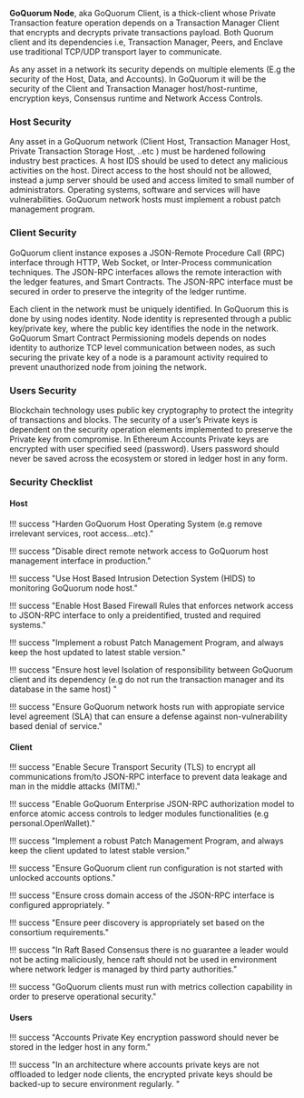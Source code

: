 **GoQuorum Node**, aka GoQuorum Client, is a thick-client whose Private Transaction feature operation depends on a Transaction Manager Client that encrypts and decrypts
private transactions payload. Both Quorum client and its dependencies i.e, Transaction Manager, Peers, and Enclave use traditional TCP/UDP transport layer to communicate.

As any asset in a network its security depends on multiple elements  (E.g the security of the Host, Data, and Accounts). In GoQuorum it will be the security of
the Client and Transaction Manager host/host-runtime, encryption keys, Consensus runtime and Network Access Controls.

### Host Security
Any asset in a GoQuorum network (Client Host, Transaction Manager Host, Private Transaction Storage Host, ..etc ) must be hardened following industry best practices. A host IDS should be used to detect any malicious activities on the host. Direct access to the host should not be allowed, instead a jump server should be used and access limited to small number of administrators.
Operating systems, software and services will have vulnerabilities. GoQuorum network hosts must implement a robust patch management program.

### Client Security
GoQuorum client instance exposes a JSON-Remote Procedure Call (RPC) interface through HTTP, Web Socket, or Inter-Process communication techniques. The JSON-RPC interfaces
allows the remote interaction with the ledger features, and Smart Contracts. The JSON-RPC interface must be secured in order to preserve the integrity of the ledger runtime.

Each client in the network must be uniquely identified. In GoQuorum this is done by using nodes identity. Node identity is represented through a public key/private key, where
the public key identifies the node in the network. GoQuorum Smart Contract Permissioning models depends on nodes identity to authorize TCP level communication between nodes, as such securing
the private key of a node is a paramount activity required to prevent unauthorized node from joining the network.


### Users Security
Blockchain technology uses public key cryptography to protect the integrity of transactions and blocks. The security of a user’s Private keys is dependent on the security operation elements implemented to
preserve the Private key from compromise. In Ethereum Accounts Private keys are encrypted with user specified seed (password). Users password should never be saved across the ecosystem or stored in ledger host in any form.

### Security Checklist

#### Host

!!! success "Harden GoQuorum Host Operating System (e.g remove irrelevant services, root access...etc)."

!!! success "Disable direct remote network access to GoQuorum host management interface in production."

!!! success "Use Host Based Intrusion Detection System (HIDS) to monitoring GoQuorum node host."

!!! success "Enable Host Based Firewall Rules that enforces network access to JSON-RPC interface to only a preidentified, trusted and required systems."

!!! success "Implement a robust Patch Management Program, and always keep the host updated to latest stable version."

!!! success "Ensure host level Isolation of responsibility between GoQuorum client and its dependency (e.g do not run the transaction manager and its database in the same host) "

!!! success "Ensure GoQuorum network hosts run with appropiate service level agreement (SLA) that can ensure a defense against non-vulnerability based denial of service."

#### Client

!!! success "Enable Secure Transport Security (TLS) to encrypt all communications from/to JSON-RPC interface to prevent data leakage and man in the middle attacks (MITM)."

!!! success "Enable GoQuorum Enterprise JSON-RPC authorization model to enforce atomic access controls to ledger modules functionalities (e.g personal.OpenWallet)."

!!! success "Implement a robust Patch Management Program, and always keep the client updated to latest stable version."

!!! success "Ensure GoQuorum client run configuration is not started with unlocked accounts options."

!!! success "Ensure cross domain access of the JSON-RPC interface is configured appropriately.  "

!!! success "Ensure peer discovery is appropriately set based on the consortium requirements."

!!! success "In Raft Based Consensus there is no guarantee a leader would not be acting maliciously, hence raft should not be used in environment where network ledger is managed by third party authorities."

!!! success "GoQuorum clients must run with metrics collection capability in order to preserve operational security."

#### Users

!!! success "Accounts Private Key encryption password should never be stored in the ledger host in any form."

!!! success "In an architecture where accounts private keys are not offloaded to ledger node clients, the encrypted private keys should be backed-up to secure environment regularly. "
